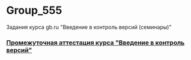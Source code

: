 # Group_555
Задания курса gb.ru "Введение в контроль версий (семинары)"

### [Промежуточная аттестация курса "Введение в контроль версий"](TextFile.md)
